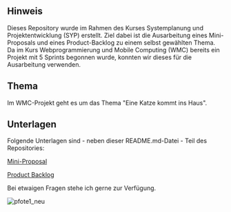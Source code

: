 ## Hinweis
Dieses Repository wurde im Rahmen des Kurses Systemplanung und Projektentwicklung (SYP) erstellt. Ziel dabei ist die Ausarbeitung eines Mini-Proposals und eines Product-Backlog zu einem selbst gewählten Thema. Da im Kurs Webprogrammierung und Mobile Computing (WMC) bereits ein Projekt mit 5 Sprints begonnen wurde, konnten wir dieses für die Ausarbeitung verwenden.


## Thema
Im WMC-Projekt geht es um das Thema "Eine Katze kommt ins Haus".


## Unterlagen

Folgende Unterlagen sind - neben dieser README.md-Datei - Teil des Repositories:

[Mini-Proposal](ProjectProposal_WMC_Huber.pdf)

[Product Backlog](ProductBacklog.xlsx)

Bei etwaigen Fragen stehe ich gerne zur Verfügung.



![pfote1_neu](https://github.com/juhuber2/effortEstimationSyp/assets/145586660/9a9be95b-5ef9-4b94-9e6c-ebd558aab0ad)
